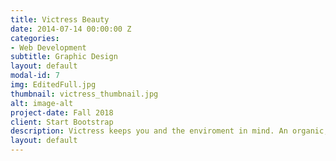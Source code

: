 ```yaml
---
title: Victress Beauty
date: 2014-07-14 00:00:00 Z
categories:
- Web Development
subtitle: Graphic Design
layout: default
modal-id: 7
img: EditedFull.jpg
thumbnail: victress_thumbnail.jpg
alt: image-alt
project-date: Fall 2018
client: Start Bootstrap
description: Victress keeps you and the enviroment in mind. An organic, eco-friendly, cruelty-free, and luxurious beauty line that combines functionality and fun.
layout: default
---
```


